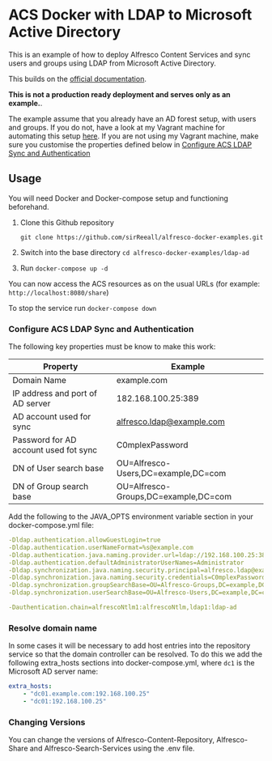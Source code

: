 # ACS Docker with LDAP to Microsoft Active Directory

This is an example of how to deploy Alfresco Content Services and sync users and groups using LDAP from Microsoft Active Directory.

This builds on the [official documentation](https://docs.alfresco.com/content-services/latest/admin/auth-sync/#configure-ldap).

**This is not a production ready deployment and serves only as an example.**.

The example assume that you already have an AD forest setup, with users and groups. If you do not, have a look at my Vagrant machine for automating this setup [here](https://github.com/sirReeall/vagrant_machines/tree/master/ActiveDirectory/Windows-2016-std). If you are not using my Vagrant machine, make sure you customise the properties defined below in [Configure ACS LDAP Sync and Authentication](#Configure-ACS-LDAP-Sync-and-Authentication)

## Usage

You will need Docker and Docker-compose setup and functioning beforehand.

1. Clone this Github repository

   `git clone https://github.com/sirReeall/alfresco-docker-examples.git`

2. Switch into the base directory `cd alfresco-docker-examples/ldap-ad`
3. Run `docker-compose up -d`

You can now access the ACS resources as on the usual URLs (for example: `http://localhost:8080/share`)

To stop the service run `docker-compose down`

### Configure ACS LDAP Sync and Authentication

The following key properties must be know to make this work:

Property | Example
--- | --- 
Domain Name | example.com
IP address and port of AD server | 182.168.100.25:389
AD account used for sync | alfresco.ldap@example.com
Password for AD account used fot sync | C0mplexPassword
DN of User search base | OU=Alfresco-Users,DC=example,DC=com
DN of Group search base | OU=Alfresco-Groups,DC=example,DC=com

Add the following to the JAVA_OPTS environment variable section in your docker-compose.yml file:

```yaml
-Dldap.authentication.allowGuestLogin=true
-Dldap.authentication.userNameFormat=%s@example.com
-Dldap.authentication.java.naming.provider.url=ldap://192.168.100.25:389
-Dldap.authentication.defaultAdministratorUserNames=Administrator
-Dldap.synchronization.java.naming.security.principal=alfresco.ldap@example.com
-Dldap.synchronization.java.naming.security.credentials=C0mplexPassword
-Dldap.synchronization.groupSearchBase=OU=Alfresco-Groups,DC=example,DC=com
-Dldap.synchronization.userSearchBase=OU=Alfresco-Users,DC=example,DC=com

-Dauthentication.chain=alfrescoNtlm1:alfrescoNtlm,ldap1:ldap-ad
```

### Resolve domain name

In some cases it will be necessary to add host entries into the repository service so that the domain controller can be resolved. To do this we add the following extra_hosts sections into docker-compose.yml, where `dc1` is the Microsoft AD server name:

```yaml
extra_hosts:
    - "dc01.example.com:192.168.100.25"
    - "dc01:192.168.100.25"
```

### Changing Versions

You can change the versions of Alfresco-Content-Repository, Alfresco-Share and Alfresco-Search-Services using the .env file.
